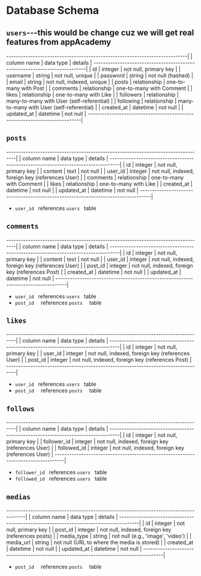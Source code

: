 
# **Database Schema**
## `users`---this would be change cuz we will get real features from appAcademy

---------------------------------------------------------------------------|
| column name   | data type    | details                                   |
---------------------------------------------------------------------------|
| id            | integer      | not null, primary key                     |
| username      | string       | not null, unique                          |
| password      | string       | not null (hashed)                         |
| email         | string       | not null, indexed, unique                 |
| posts         | relationship | one-to-many with Post                     |
| comments      | relationship | one-to-many with Comment                  |
| likes         | relationship | one-to-many with Like                     |
| followers     | relationship | many-to-many with User (self-referential) |
| following     | relationship | many-to-many with User (self-referential) |
| created_at    | datetime     | not null                                  |
| updated_at    | datetime     | not null                                  |
---------------------------------------------------------------------------|

## `posts`
----------------------------------------------------------------------------------|
| column name   | data type    | details                                          |
----------------------------------------------------------------------------------|
| id            | integer      | not null, primary key                            |
| content       | text         | not null                                         |
| user_id       | integer      | not null, indexed, foreign key (references User) |
| comments      | relationship | one-to-many with Comment                         |
| likes         | relationship | one-to-many with Like                            |
| created_at    | datetime     | not null                                         |
| updated_at    | datetime     | not null                                         |
----------------------------------------------------------------------------------|
* `user_id ` references `users ` table

## `comments`
----------------------------------------------------------------------------------|
| column name   | data type    | details                                          |
----------------------------------------------------------------------------------|
| id            | integer      | not null, primary key                            |
| content       | text         | not null                                         |
| user_id       | integer      | not null, indexed, foreign key (references User) |
| post_id       | integer      | not null, indexed, foreign key (references Post) |
| created_at    | datetime     | not null                                         |
| updated_at    | datetime     | not null                                         |
----------------------------------------------------------------------------------|
* `user_id ` references `users ` table
* `post_id  ` references `posts  ` table

## `likes`
----------------------------------------------------------------------------------|
| column name   | data type    | details                                          |
----------------------------------------------------------------------------------|
| id            | integer      | not null, primary key                            |
| user_id       | integer      | not null, indexed, foreign key (references User) |
| post_id       | integer      | not null, indexed, foreign key (references Post) |
----------------------------------------------------------------------------------|
* `user_id ` references `users ` table
* `post_id  ` references `posts  ` table


## `follows`
----------------------------------------------------------------------------------|
| column name   | data type    | details                                          |
----------------------------------------------------------------------------------|
| id            | integer      | not null, primary key                            |
| follower_id   | integer      | not null, indexed, foreign key (references User) |
| followed_id   | integer      | not null, indexed, foreign key (references User) |
----------------------------------------------------------------------------------|
* `follower_id ` references `users ` table
* `followed_id ` references `users ` table


## `medias`

--------------------------------------------------------------------------------------|
| column name | data type | details                                                   |
--------------------------------------------------------------------------------------|
| id          | integer   | not null, primary key                                     |
| post_id     | integer   | not null, indexed, foreign key (references posts)         |
| media_type  | string    | not null (e.g., 'image', 'video')                         |
| media_url   | string    | not null (URL to where the media is stored)               |
| created_at  | datetime  | not null                                                  |
| updated_at  | datetime  | not null                                                  |
--------------------------------------------------------------------------------------|

* `post_id  ` references `posts  ` table
